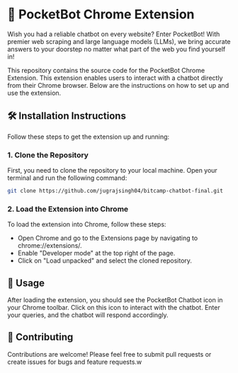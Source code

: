 # 🤖 PocketBot Chrome Extension

Wish you had a reliable chatbot on every website? Enter PocketBot! With premier web scraping and large language models (LLMs), we bring accurate answers to your doorstep no matter what part of the web you find yourself in!

This repository contains the source code for the PocketBot Chrome Extension. This extension enables users to interact with a chatbot directly from their Chrome browser. Below are the instructions on how to set up and use the extension.


## 🛠 Installation Instructions

Follow these steps to get the extension up and running:

### 1. Clone the Repository

First, you need to clone the repository to your local machine. Open your terminal and run the following command:

```bash
git clone https://github.com/jugrajsingh04/bitcamp-chatbot-final.git
```

### 2. Load the Extension into Chrome
To load the extension into Chrome, follow these steps:

* Open Chrome and go to the Extensions page by navigating to chrome://extensions/.
* Enable "Developer mode" at the top right of the page.
* Click on "Load unpacked" and select the cloned repository.
## 🚀 Usage
After loading the extension, you should see the PocketBot Chatbot icon in your Chrome toolbar. Click on this icon to interact with the chatbot. Enter your queries, and the chatbot will respond accordingly.

## 🤝 Contributing
Contributions are welcome! Please feel free to submit pull requests or create issues for bugs and feature requests.w


